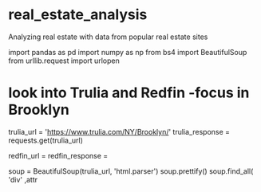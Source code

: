 # real_estate_analysis
Analyzing real estate with data from popular real estate sites


import pandas as pd
import numpy as np 
from bs4 import BeautifulSoup
from urllib.request import urlopen


# look into Trulia and Redfin -focus in Brooklyn
trulia_url = 'https://www.trulia.com/NY/Brooklyn/'
trulia_response = requests.get(trulia_url)

redfin_url = 
redfin_response = 

soup = BeautifulSoup(trulia_url, 'html.parser')
soup.prettify()
soup.find_all( 'div' ,attr
